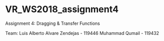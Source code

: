 # VR_WS2018_assignment4
Assignment 4: Dragging &amp; Transfer Functions

Team:
Luis Alberto Alvare Zendejas - 119446
Muhammad Qumail - 119432
